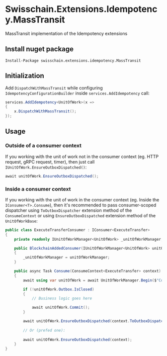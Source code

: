 # Swisschain.Extensions.Idempotency.MassTransit
MassTransit implementation of the Idempotency extensions

## Install nuget package

`Install-Package swisschain.extensions.idempotency.MassTransit`

## Initialization

Add `DispatchWithMassTransit` while configuring `IdempotencyConfigurationBuilder` inside `services.AddIdempotency` call:

```c#
services.AddIdempotency<UnitOfWork>(x =>
{
    x.DispatchWithMassTransit();
});
```

## Usage

### Outside of a consumer context

If you working with the unit of work not in the consumer context (eg. HTTP request, gRPC request, timer), then just call ` IUnitOfWork.EnsureOutboxDispatched()`:

```c#
await unitOfWork.EnsureOutboxDispatched();
```

### Inside a consumer context

If you working with the unit of work in the consumer context (eg. Inside the `IConsumer<T>.Consume`), then it's recommended to pass consumer-scoped dispatcher using `ToOutboxDispatcher` 
extension method of the `ConsumeContext` or using `EnsureOutboxDispatched` extension method of the `UnitOfWorkBase`:

```c#
public class ExecuteTransferConsumer : IConsumer<ExecuteTransfer>
{
    private readonly IUnitOfWorkManager<UnitOfWork> _unitOfWorkManager;

    public BlockchainAddedConsumer(IUnitOfWorkManager<UnitOfWork> unitOfWorkManager)
    {
        _unitOfWorkManager = unitOfWorkManager;
    }

    public async Task Consume(ConsumeContext<ExecuteTransfer> context)
    {
        await using var unitOfWork = await UnitOfWorkManager.Begin($"Commands:ExecuteTransfer:{context.Message.TransferId}");

        if (!unitOfWork.Outbox.IsClosed)
        {
            // Business logic goes here

            await unitOfWork.Commit();
        }

        await unitOfWork.EnsureOutboxDispatched(context.ToOutboxDispatcher());
        
        // Or (prefed one):
        
        await unitOfWork.EnsureOutboxDispatched(context);
    }
}
```